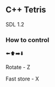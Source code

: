 ## C++ Tetris
SDL 1.2

### How to control
:arrow_left::arrow_up::arrow_right::arrow_down:

Rotate - Z

Fast store - X
